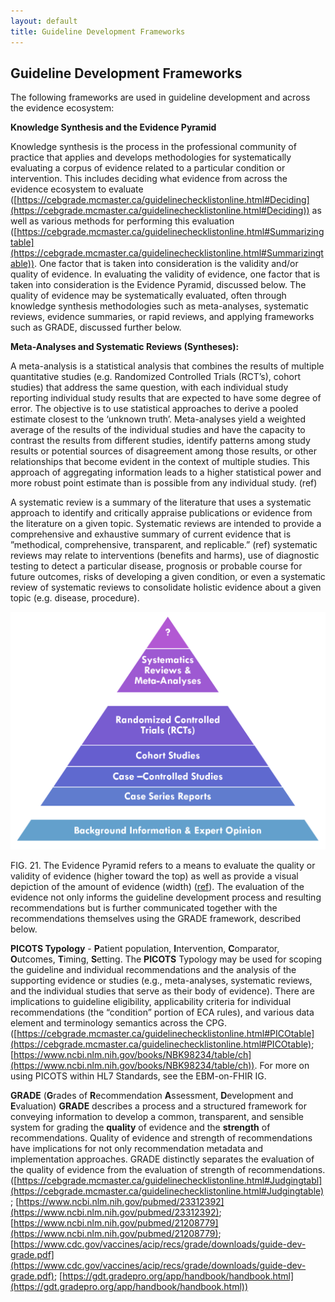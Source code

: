 ```yaml
---
layout: default
title: Guideline Development Frameworks
---
```

## **Guideline Development Frameworks** <!-- All of section 4.02 is already included in section 4 documen !-->

The following frameworks are used in guideline development and across the evidence ecosystem:

**Knowledge Synthesis and the Evidence Pyramid**

Knowledge synthesis is the process in the professional community of practice that applies and develops methodologies for systematically evaluating a corpus of evidence related to a particular condition or intervention.  This includes deciding what evidence from across the evidence ecosystem to evaluate ([https://cebgrade.mcmaster.ca/guidelinechecklistonline.html#Deciding](https://cebgrade.mcmaster.ca/guidelinechecklistonline.html#Deciding)) as well as various methods for performing this evaluation ([https://cebgrade.mcmaster.ca/guidelinechecklistonline.html#Summarizingtable](https://cebgrade.mcmaster.ca/guidelinechecklistonline.html#Summarizingtable)). <!-- Convert refs to LINKS !-->  One factor that is taken into consideration is the validity and/or quality of evidence.  In evaluating the validity of evidence, one factor that is taken into consideration is the Evidence Pyramid, discussed below.  The quality of evidence may be systematically evaluated, often through knowledge synthesis methodologies such as meta-analyses, systematic reviews, evidence summaries, or rapid reviews, and applying frameworks such as GRADE, discussed further below.

**Meta-Analyses and Systematic Reviews (Syntheses):**

A meta-analysis is a statistical analysis that combines the results of multiple quantitative studies (e.g. Randomized Controlled Trials (RCT’s), cohort studies) that address the same question, with each individual study reporting individual study results that are expected to have some degree of error. The objective is to use statistical approaches to derive a pooled estimate closest to the ‘unknown truth’. Meta-analyses yield a weighted average of the results of the individual studies and have the capacity to contrast the results from different studies, identify patterns among study results or potential sources of disagreement among those results, or other relationships that become evident in the context of multiple studies. This approach of aggregating information leads to a higher statistical power and more robust point estimate than is possible from any individual study. (ref)

A systematic review is a summary of the literature that uses a systematic approach to identify and critically appraise publications or evidence from the literature on a given topic.  Systematic reviews are intended to provide a comprehensive and exhaustive summary of current evidence that is ”methodical, comprehensive, transparent, and replicable.” (ref) systematic reviews may relate to interventions (benefits and harms), use of diagnostic testing to detect a particular disease, prognosis or probable course for future outcomes, risks of developing a given condition, or even a systematic review of systematic reviews to consolidate holistic evidence about a given topic (e.g. disease, procedure).

![alt_text](assets/images/CPG-04-01.png "image_tooltip")

FIG. 21. The Evidence Pyramid refers to a means to evaluate the quality or validity of evidence (higher toward the top) as well as provide a visual depiction of the amount of evidence (width) ([ref](http://dx.doi.org/10.1136/ebmed-2016-110401)).  The evaluation of the evidence not only informs the guideline development process and resulting recommendations but is further communicated together with the recommendations themselves using the GRADE framework, described below.

**PICOTS Typology** - **P**atient population, **I**ntervention, **C**omparator, **O**utcomes, **T**iming, **S**etting. The **PICOTS** Typology may be used for scoping the guideline and individual recommendations and the analysis of the supporting evidence or studies (e.g., meta-analyses, systematic reviews, and the individual studies that serve as their body of evidence).  There are implications to guideline eligibility, applicability criteria for individual recommendations (the “condition” portion of ECA rules), and various data element and terminology semantics across the CPG. ([https://cebgrade.mcmaster.ca/guidelinechecklistonline.html#PICOtable](https://cebgrade.mcmaster.ca/guidelinechecklistonline.html#PICOtable); [https://www.ncbi.nlm.nih.gov/books/NBK98234/table/ch](https://www.ncbi.nlm.nih.gov/books/NBK98234/table/ch)).  For more on using PICOTS within HL7 Standards, see the EBM-on-FHIR IG. <!-- Need ref !-->

**GRADE** (**G**rades of **R**ecommendation **A**ssessment, **D**evelopment and **E**valuation) **GRADE** describes a process and a structured framework for conveying information to develop a common, transparent, and sensible system for grading the **quality** of evidence and the **strength** of recommendations. Quality of evidence and strength of recommendations have implications for not only recommendation metadata and implementation approaches.  GRADE distinctly separates the evaluation of the quality of evidence from the evaluation of strength of recommendations.  ([https://cebgrade.mcmaster.ca/guidelinechecklistonline.html#Judgingtabl](https://cebgrade.mcmaster.ca/guidelinechecklistonline.html#Judgingtable); [https://www.ncbi.nlm.nih.gov/pubmed/23312392](https://www.ncbi.nlm.nih.gov/pubmed/23312392); [https://www.ncbi.nlm.nih.gov/pubmed/21208779](https://www.ncbi.nlm.nih.gov/pubmed/21208779); [https://www.cdc.gov/vaccines/acip/recs/grade/downloads/guide-dev-grade.pdf](https://www.cdc.gov/vaccines/acip/recs/grade/downloads/guide-dev-grade.pdf); [https://gdt.gradepro.org/app/handbook/handbook.html](https://gdt.gradepro.org/app/handbook/handbook.html)) <!-- add these as other refs vs links !-->
